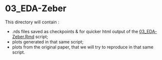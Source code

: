 # 03_EDA-Zeber

This directory will contain :
- .rds files saved as checkpoints & for quicker html output of the [03_EDA-Zeber.Rmd](../../../../scripts/analysis-individual/Zeber-2016/03_EDA-Zeber.Rmd) script;
- plots generated in that same script;
- plots from the original paper, that we will try to reproduce in that same script.